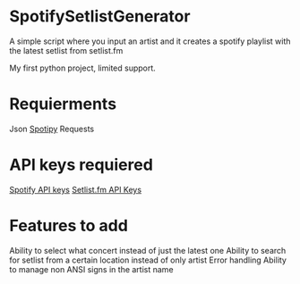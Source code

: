 # SpotifySetlistGenerator
A simple script where you input an artist and it creates a spotify playlist with the latest setlist from setlist.fm


My first python project, limited support. 

# Requierments
Json
[Spotipy](https://github.com/plamere/spotipy)
Requests

# API keys requiered
[Spotify API keys](https://developer.spotify.com/my-applications/)
[Setlist.fm API Keys](https://api.setlist.fm/docs/1.0/index.html)

# Features to add
Ability to select what concert instead of just the latest one
Ability to search for setlist from a certain location instead of only artist
Error handling
Ability to manage non ANSI signs in the artist name
